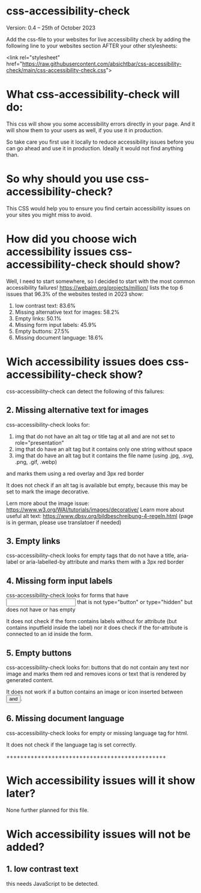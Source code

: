 # css-accessibility-check
Version: 0.4 – 25th of October 2023

Add the css-file to your websites for live accessibility check by adding the following line to your websites <head> section AFTER your other stylesheets:

&lt;link rel="stylesheet" href="https://raw.githubusercontent.com/absichtbar/css-accessibility-check/main/css-accessibility-check.css"&gt;

# What css-accessibility-check will do: 
This css will show you some accessibility errors directly in your page. And it will show them to your users as well, if you use it in production. 

So take care you first use it locally to reduce accessibility issues before you can go ahead and use it in production. Ideally it would not find anything than. 

# So why should you use css-accessibility-check?
This CSS would help you to ensure you find certain accessibility issues on your sites you might miss to avoid. 

# How did you choose wich accessibility issues css-accessibility-check should show?
Well, I need to start somewhere, so I decided to start with the most common accessibility failures! 
https://webaim.org/projects/million/ lists the top 6 issues that 96.3% of the  websites tested in 2023 show:
1. low contrast text: 83.6% 
2. Missing alternative text for images: 58.2%
3. Empty links: 50.1%
4. Missing form input labels: 45.9% 
5. Empty buttons: 27.5%
6. Missing document language: 18.6% 

# Wich accessibility issues does css-accessibility-check show?
css-accessibility-check can detect the following of this failures:

## 2. Missing alternative text for images
css-accessibility-check looks for:
1. img that do not have an alt tag or title tag at all and are not set to role="presentation"
2. img that do have an alt tag but it contains only one string without space 
3. img that do have an alt tag but it contains the file name (using .jpg, .svg, .png, .gif, .webp) 

and marks them using a red overlay and 3px red border

It does not check if an alt tag is available but empty, because this may be set to mark the image decorative. 

Lern more about the image issue: https://www.w3.org/WAI/tutorials/images/decorative/ 
Learn more about useful alt text: https://www.dbsv.org/bildbeschreibung-4-regeln.html (page is in german, please use translatoer if needed)

## 3. Empty links
css-accessibility-check looks for 
empty <a></a> tags that do not have a title, aria-label or aria-labelled-by attribute and marks them with a 3px red border

## 4. Missing form input labels
css-accessibility-check looks for 
forms that have <input> that is not type="button" or type="hidden" but does not have <label> or has empty <label>

It does not check if the form contains labels without for attribute (but contains inputfield inside the label) nor it does check if the for-attribute is connected to an id inside the form.

## 5. Empty buttons
css-accessibility-check looks for:
buttons that do not contain any text nor image and marks them red and removes icons or text that is rendered by generated content.

It does not work if a button contains an image or icon inserted between <button> and </button>. 

## 6. Missing document language
css-accessibility-check looks for 
empty or missing language tag for html. 

It does not check if the language tag is set correctly. 

++++++++++++++++++++++++++++++++++++++++++++++
# Wich accessibility issues will it show later?
None further planned for this file.

# Wich accessibility issues will not be added?
## 1. low contrast text
this needs JavaScript to be detected. 
